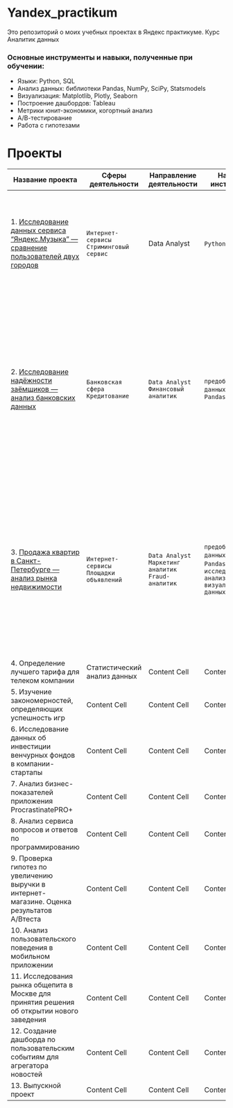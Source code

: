 # Yandex_practikum
Это репозиторий о моих учебных проектах в Яндекс практикуме. Курс Аналитик данных

### Основные инструменты и навыки, полученные при обучении:

- Языки: Python, SQL
- Анализ данных: библиотеки Pandas, NumPy, SciPy, Statsmodels
- Визуализация: Matplotlib, Plotly, Seaborn
- Построение дашбордов: Tableau
- Метрики юнит-экономики, когортный анализ
- А/В-тестирование
- Работа с гипотезами


# Проекты


| Название проекта  | Сферы деятельности | Направление деятельности | Навыки и инструменты | Задачи проекта | Описание | 
| ------------- | ------------- | ------------- | ------------- | ------------- | ------------- |
|1. [Исследование данных сервиса “Яндекс.Музыка” — сравнение пользователей двух городов](Music_project.ipynb)|`Интернет-сервисы` `Стриминговый сервис`|Data Analyst|`Python` `Pandas`|На реальных данных Яндекс.Музыки c помощью библиотеки Pandas и её возможностей проверить данные и сравнить поведение и предпочтения пользователей двух столиц — Москвы и Санкт-Петербурга.|Бизнес должен отличать первые от вторых, чтобы принимать рациональные решения. На реальных данных Яндекс.Музыки я проверила данные и сравнила поведение пользователей двух столиц.|
|2. [Исследование надёжности заёмщиков — анализ банковских данных](zaem2.ipynb)|`Банковская сфера` `Кредитование`|`Data Analyst` `Финансовый аналитик`|`предобработка данных` `Python` `Pandas`|На основе данных о платёжеспособности клиентов исследовать влияние семейного положения и количество детей клиента на факт возврата кредита в срок|На основе данных кредитного отдела банка исследовала влияние семейного положения и количества детей на факт погашения кредита в срок. Получила информация о данных. Нашла и обработала пропуски. Заменила типы данных на соответствующие хранящимся данным. Удалила дубликаты. Категоризировала данные. Декомпозировала один датафрейм на три.|
|3. [Продажа квартир в Санкт-Петербурге — анализ рынка недвижимости](RealEstate.ipynb)|`Интернет-сервисы` `Площадки объявлений`|`Data Analyst` `Маркетинг аналитик` `Fraud-аналитик`|`предобработка данных` `Python` `Pandas` `Matplotlib` `исследовательский анализ данных` `визуализация данных`|Используя данные сервиса Яндекс.Недвижимость, определить рыночную стоимость объектов недвижимости и типичные параметры квартир|На основе данных сервиса Яндекс.Недвижимость определила рыночную стоимость объектов недвижимости разного типа, типичные параметры квартир, в зависимости от удаленности от центра. Проведела предобработку данных. Добавила новые данные. Построила гистограммы, боксплоты, диаграммы рассеивания.|
| 4. Определение лучшего тарифа для телеком компании |Статистический анализ данных| Content Cell  |Content Cell  |Content Cell  |Content Cell  |
| 5. Изучение закономерностей, определяющих успешность игр | Content Cell  | Content Cell  |Content Cell  |Content Cell  |Content Cell  |
| 6. Исследование данных об инвестиции венчурных фондов в компании-стартапы | Content Cell  | Content Cell  |Content Cell  |Content Cell  |Content Cell  |
| 7. Анализ бизнес-показателей приложения ProcrastinatePRO+ | Content Cell  | Content Cell  |Content Cell  |Content Cell  |Content Cell  |
| 8. Анализ сервиса вопросов и ответов по программированию | Content Cell  | Content Cell  |Content Cell  |Content Cell  |Content Cell  |
| 9. Проверка гипотез по увеличению выручки в интернет-магазине. Оценка результатов A/Bтеста | Content Cell  | Content Cell  |Content Cell  |Content Cell  |Content Cell  |
| 10. Анализ пользовательского поведения в мобильном приложении | Content Cell  | Content Cell  |Content Cell  |Content Cell  |Content Cell  |
|11. Исследования рынка общепита в Москве для принятия решения об открытии нового заведения | Content Cell  | Content Cell  |Content Cell  | Content Cell  | Content Cell  |
| 12. Создание дашборда по пользовательским событиям для агрегатора новостей | Content Cell  | Content Cell  |Content Cell  | Content Cell  | Content Cell  |
| 13. Выпускной проект | Content Cell  | Content Cell  |Content Cell  | Content Cell  | Content Cell  |




